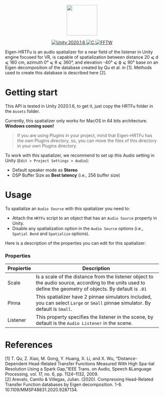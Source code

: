 <p  align="center">  <img  src="https://alguien14.github.io/HRTFu.png"  width="100"/>  </p>
<p  align="center">
  <a  href="https://unity3d.com/es/unity"  target="_blank">
    <img  src="https://img.shields.io/badge/Unity-2020.1.6-blue.svg"  alt="Unity 2020.1.6">
  </a>
  <a  href="#"  target="_blank">
    <img  src="https://img.shields.io/badge/Plugin-C-green.svg"  alt="C">
  </a>
  <a  href="http://www.fftw.org/"  target="_blank">
    <img  src="https://img.shields.io/badge/Library-FFTW-red.svg"  alt="FFTW">
  </a>
</p>

Eigen-HRTFu is an audio spatializer for a near field of the listener in Unity engine focused for VR, is capable of spatialization between distance 20 ⩽ d ⩽ 160 cm, azimuth 0° ⩽ θ ⩽ 360°, and elevation -40° ⩽ ϕ ⩽ 90° base on an Eigen decomposition of the database created by Qu et al. in [1]. Methods used to create this database is described here [2].

# Getting start

This API is tested in Unity 2020.1.6, to get it, just copy the HRTFu folder in the `Assets` folder.

Currently, this spatializer only works for MacOS in 64 bits architecture. **Windows coming soon!**

>If you are using Plugins in your project, mind that Eigen-HRTFu has the own Plugins directory, so, you can move the files of this directory in your own Plugins directory.

To work with this spatializer, we recommend to set up this Audio setting in Unity (`Edit > Project Settings > Audio`):

* Default speaker mode as **Stereo**
* DSP Buffer Size as **Best latency** (i.e., 256 buffer size)

# Usage

To spatialize an `Audio Source` with this spatializer you need to:
* Attach the `HRTFu` script to an object that has an `Audio Source` property in Unity.
* Disable any spatialization option in the `Audio Source` options (i.e., `Spatial Bend` and `Spatialize` options).

Here is a description of the properties you can edit for this spatializer:

### Properties

|Propiertie |Description
|-------------------------------|-----------------------------|
|Scale | Is a scale of the distance from the listener object to the audio source, according to the units used to define the geometry of objects. By default is `.01`|
|Pinna | This spatializer have 2 pinnae simulators included, you can select `Large` or `Small` pinnae simulator. By default is `Small`.|
|Listener | This property specifies the listener in the scene, by default is the `Audio Listener` in the scene.|

# References
  [1] T.  Qu,  Z.  Xiao,  M.  Gong,  Y.  Huang,  X.  Li,  and  X.  Wu,  “Distance-Dependent Head-Related Transfer Functions Measured With High Spa-tial  Resolution  Using  a  Spark  Gap,”IEEE Trans. on Audio, Speech &Language Processing, vol. 17, no. 6, pp. 1124–1132, 2009.\
  [2] Arevalo, Camilo & Villegas, Julian. (2020). Compressing Head-Related Transfer Function databases by Eigen decomposition. 1-6. 10.1109/MMSP48831.2020.9287134. 
